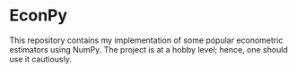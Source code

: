# EconPy

This repository contains my implementation of some popular econometric
estimators using NumPy. The project is at a hobby level; hence, one should use
it cautiously.
